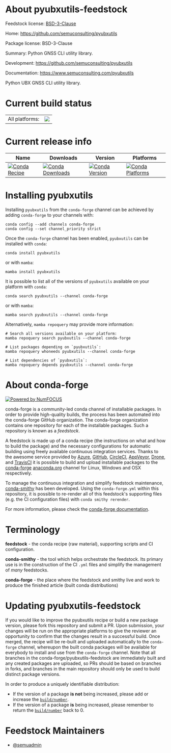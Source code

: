About pyubxutils-feedstock
==========================

Feedstock license: [BSD-3-Clause](https://github.com/conda-forge/pyubxutils-feedstock/blob/main/LICENSE.txt)

Home: https://github.com/semuconsulting/pyubxutils

Package license: BSD-3-Clause

Summary: Python GNSS CLI utility library.

Development: https://github.com/semuconsulting/pyubxutils

Documentation: https://www.semuconsulting.com/pyubxutils

Python UBX GNSS CLI utility library.

Current build status
====================


<table><tr><td>All platforms:</td>
    <td>
      <a href="https://dev.azure.com/conda-forge/feedstock-builds/_build/latest?definitionId=24169&branchName=main">
        <img src="https://dev.azure.com/conda-forge/feedstock-builds/_apis/build/status/pyubxutils-feedstock?branchName=main">
      </a>
    </td>
  </tr>
</table>

Current release info
====================

| Name | Downloads | Version | Platforms |
| --- | --- | --- | --- |
| [![Conda Recipe](https://img.shields.io/badge/recipe-pyubxutils-green.svg)](https://anaconda.org/conda-forge/pyubxutils) | [![Conda Downloads](https://img.shields.io/conda/dn/conda-forge/pyubxutils.svg)](https://anaconda.org/conda-forge/pyubxutils) | [![Conda Version](https://img.shields.io/conda/vn/conda-forge/pyubxutils.svg)](https://anaconda.org/conda-forge/pyubxutils) | [![Conda Platforms](https://img.shields.io/conda/pn/conda-forge/pyubxutils.svg)](https://anaconda.org/conda-forge/pyubxutils) |

Installing pyubxutils
=====================

Installing `pyubxutils` from the `conda-forge` channel can be achieved by adding `conda-forge` to your channels with:

```
conda config --add channels conda-forge
conda config --set channel_priority strict
```

Once the `conda-forge` channel has been enabled, `pyubxutils` can be installed with `conda`:

```
conda install pyubxutils
```

or with `mamba`:

```
mamba install pyubxutils
```

It is possible to list all of the versions of `pyubxutils` available on your platform with `conda`:

```
conda search pyubxutils --channel conda-forge
```

or with `mamba`:

```
mamba search pyubxutils --channel conda-forge
```

Alternatively, `mamba repoquery` may provide more information:

```
# Search all versions available on your platform:
mamba repoquery search pyubxutils --channel conda-forge

# List packages depending on `pyubxutils`:
mamba repoquery whoneeds pyubxutils --channel conda-forge

# List dependencies of `pyubxutils`:
mamba repoquery depends pyubxutils --channel conda-forge
```


About conda-forge
=================

[![Powered by
NumFOCUS](https://img.shields.io/badge/powered%20by-NumFOCUS-orange.svg?style=flat&colorA=E1523D&colorB=007D8A)](https://numfocus.org)

conda-forge is a community-led conda channel of installable packages.
In order to provide high-quality builds, the process has been automated into the
conda-forge GitHub organization. The conda-forge organization contains one repository
for each of the installable packages. Such a repository is known as a *feedstock*.

A feedstock is made up of a conda recipe (the instructions on what and how to build
the package) and the necessary configurations for automatic building using freely
available continuous integration services. Thanks to the awesome service provided by
[Azure](https://azure.microsoft.com/en-us/services/devops/), [GitHub](https://github.com/),
[CircleCI](https://circleci.com/), [AppVeyor](https://www.appveyor.com/),
[Drone](https://cloud.drone.io/welcome), and [TravisCI](https://travis-ci.com/)
it is possible to build and upload installable packages to the
[conda-forge](https://anaconda.org/conda-forge) [anaconda.org](https://anaconda.org/)
channel for Linux, Windows and OSX respectively.

To manage the continuous integration and simplify feedstock maintenance,
[conda-smithy](https://github.com/conda-forge/conda-smithy) has been developed.
Using the ``conda-forge.yml`` within this repository, it is possible to re-render all of
this feedstock's supporting files (e.g. the CI configuration files) with ``conda smithy rerender``.

For more information, please check the [conda-forge documentation](https://conda-forge.org/docs/).

Terminology
===========

**feedstock** - the conda recipe (raw material), supporting scripts and CI configuration.

**conda-smithy** - the tool which helps orchestrate the feedstock.
                   Its primary use is in the construction of the CI ``.yml`` files
                   and simplify the management of *many* feedstocks.

**conda-forge** - the place where the feedstock and smithy live and work to
                  produce the finished article (built conda distributions)


Updating pyubxutils-feedstock
=============================

If you would like to improve the pyubxutils recipe or build a new
package version, please fork this repository and submit a PR. Upon submission,
your changes will be run on the appropriate platforms to give the reviewer an
opportunity to confirm that the changes result in a successful build. Once
merged, the recipe will be re-built and uploaded automatically to the
`conda-forge` channel, whereupon the built conda packages will be available for
everybody to install and use from the `conda-forge` channel.
Note that all branches in the conda-forge/pyubxutils-feedstock are
immediately built and any created packages are uploaded, so PRs should be based
on branches in forks, and branches in the main repository should only be used to
build distinct package versions.

In order to produce a uniquely identifiable distribution:
 * If the version of a package **is not** being increased, please add or increase
   the [``build/number``](https://docs.conda.io/projects/conda-build/en/latest/resources/define-metadata.html#build-number-and-string).
 * If the version of a package **is** being increased, please remember to return
   the [``build/number``](https://docs.conda.io/projects/conda-build/en/latest/resources/define-metadata.html#build-number-and-string)
   back to 0.

Feedstock Maintainers
=====================

* [@semuadmin](https://github.com/semuadmin/)

